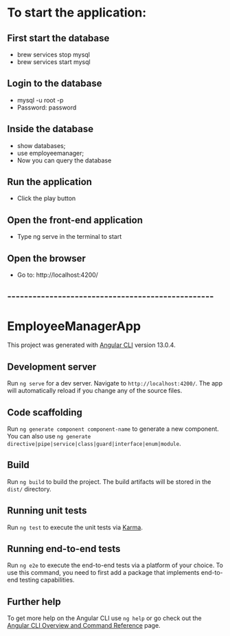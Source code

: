 # To start the application:

## First start the database
- brew services stop mysql
- brew services start mysql

## Login to the database
- mysql -u root -p
- Password:  password

## Inside the database
- show databases;
- use employeemanager;
- Now you can query the database

## Run the application
- Click the play button

## Open the front-end application
- Type ng serve in the terminal to start

## Open the browser
- Go to: http://localhost:4200/

## -------------------------------------------------

# EmployeeManagerApp

This project was generated with [Angular CLI](https://github.com/angular/angular-cli) version 13.0.4.

## Development server

Run `ng serve` for a dev server. Navigate to `http://localhost:4200/`. The app will automatically reload if you change any of the source files.

## Code scaffolding

Run `ng generate component component-name` to generate a new component. You can also use `ng generate directive|pipe|service|class|guard|interface|enum|module`.

## Build

Run `ng build` to build the project. The build artifacts will be stored in the `dist/` directory.

## Running unit tests

Run `ng test` to execute the unit tests via [Karma](https://karma-runner.github.io).

## Running end-to-end tests

Run `ng e2e` to execute the end-to-end tests via a platform of your choice. To use this command, you need to first add a package that implements end-to-end testing capabilities.

## Further help

To get more help on the Angular CLI use `ng help` or go check out the [Angular CLI Overview and Command Reference](https://angular.io/cli) page.
